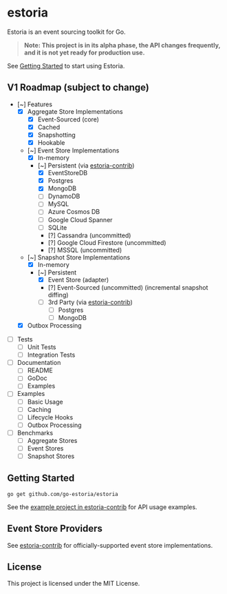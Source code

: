 # estoria

Estoria is an event sourcing toolkit for Go.

>**Note: This project is in its alpha phase, the API changes frequently, and it is not yet ready for production use.**

See [Getting Started](#getting-started) to start using Estoria.

## V1 Roadmap (subject to change)

- [~] Features
  - [X] Aggregate Store Implementations
    - [X] Event-Sourced (core)
    - [X] Cached
    - [X] Snapshotting
    - [X] Hookable
  - [~] Event Store Implementations
    - [X] In-memory
    - [~] Persistent (via [estoria-contrib](https://github.com/go-estoria/estoria-contrib))
      - [X] EventStoreDB
      - [X] Postgres
      - [X] MongoDB
      - [ ] DynamoDB
      - [ ] MySQL
      - [ ] Azure Cosmos DB
      - [ ] Google Cloud Spanner
      - [ ] SQLite
      - [?] Cassandra (uncommitted)
      - [?] Google Cloud Firestore (uncommitted)
      - [?] MSSQL (uncommitted)
  - [~] Snapshot Store Implementations
    - [X] In-memory
    - [~] Persistent
      - [X] Event Store (adapter)
      - [?] Event-Sourced (uncommitted) (incremental snapshot diffing)
      - [ ] 3rd Party (via [estoria-contrib](https://github.com/go-estoria/estoria-contrib))
        - [ ] Postgres
        - [ ] MongoDB
  - [X] Outbox Processing
- [ ] Tests
  - [ ] Unit Tests
  - [ ] Integration Tests
- [ ] Documentation
  - [ ] README
  - [ ] GoDoc
  - [ ] Examples
- [ ] Examples
  - [ ] Basic Usage
  - [ ] Caching
  - [ ] Lifecycle Hooks
  - [ ] Outbox Processing
- [ ] Benchmarks
  - [ ] Aggregate Stores
  - [ ] Event Stores
  - [ ] Snapshot Stores

## Getting Started

```shell
go get github.com/go-estoria/estoria
```

See the [example project in estoria-contrib](https://github.com/go-estoria/estoria-contrib/tree/main/example) for API usage examples.

## Event Store Providers

See [estoria-contrib](https://github.com/go-estoria/estoria-contrib) for officially-supported event store implementations.

## License

This project is licensed under the MIT License.
